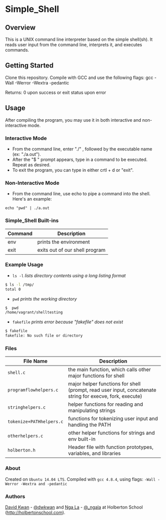 # Simple_Shell
## Overview
This is a UNIX command line interpreter based on the simple shell(sh). It reads user input from the command line, interprets it, and executes commands.
## Getting Started
Clone this repository. Compile with GCC and use the following flags:
gcc -Wall -Werror -Wextra -pedantic

Returns: 0 upon success or exit status upon error
## Usage
After compiling the program, you may use it in both interactive and non-interactive mode.
### Interactive Mode
- From the command line, enter "./" , followed by the executable name (ex: "./a.out").
- After the "$ " prompt appears, type in a command to be executed. Repeat as desired.
- To exit the program, you can type in either crtl + d or "exit".
### Non-Interactive Mode
- From the command line, use echo to pipe a command into the shell. Here's an example:
```
echo "pwd" | ./a.out
```
### Simple_Shell Built-ins

Command | Description
-- | --
env | prints the environment
exit | exits out of our shell program
### Example Usage
- `ls -l` *lists directory contents using a long listing format*
```sh
$ ls -l /tmp/
total 0
```
- `pwd` *prints the working directory*
```sh
$  pwd
/home/vagrant/shelltesting
```
- `fakefile` *prints error because "fakefile" does not exist*
```sh
$ fakefile
fakefile: No such file or directory
```
### Files
File Name | Description
-- | --
`shell.c` | the main function, which calls other major functions for shell
`programflowhelpers.c` | major helper functions for shell (prompt, read user input, concatenate string for execve, fork, execute)
`stringhelpers.c` | helper functions for reading and manipulating strings
`tokenize+PATHhelpers.c`  | functions for tokenizing user input and handling the PATH
`otherhelpers.c` | other helper functions for strings and env built-in
`holberton.h` | Header file with function prototypes, variables, and libraries

### About
Created on `Ubuntu 14.04 LTS`. Compiled with `gcc 4.8.4`, using flags: `-Wall -Werror -Wextra and -pedantic`
### Authors
[David Kwan](https://github.com/dwkwan) - [@dwkwan](https://twitter.com/davidwkwan) and [Nga La](https://github.com/sungnga) - [@_ngala](https://twitter.com/_ngala) at Holberton School (http://holbertonschool.com).